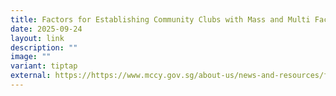 ```yaml
---
title: Factors for Establishing Community Clubs with Mass and Multi Facilities
date: 2025-09-24
layout: link
description: ""
image: ""
variant: tiptap
external: https://https://www.mccy.gov.sg/about-us/news-and-resources/factors-for-establishing-community-clubs-with-mass-multi-facilities
---
```

